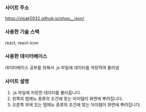 ### 사이트 주소
https://xlsak5932.github.io/shop__json/

### 사용한 기술 스택
react, react-icon

### 사용한 데이터베이스
데이터베이스 공부를 위해서 .js 파일에 데이터를 저장하여 불러냄

### 사이트 설명
1. .js 파일에 저장한 데이터를 불러옵니다.
2. 왼쪽의 탭메뉴 종류의 조건에 맞는 아이템이 화면에 뿌려집니다.
3. 오른쪽 위에 있는 탭메뉴 종류의 조건에 맞는 아이템이 화면에 뿌려집니다.
